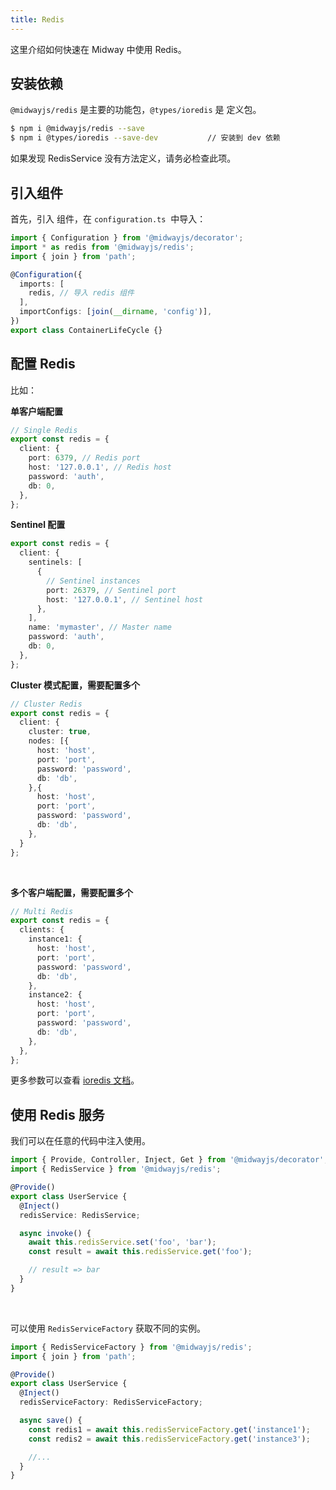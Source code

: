 ```yaml
---
title: Redis
---
```


这里介绍如何快速在 Midway 中使用 Redis。

## 安装依赖

`@midwayjs/redis` 是主要的功能包，`@types/ioredis` 是 定义包。

```bash
$ npm i @midwayjs/redis --save
$ npm i @types/ioredis --save-dev			// 安装到 dev 依赖
```

如果发现 RedisService 没有方法定义，请务必检查此项。
​

## 引入组件

首先，引入 组件，在 `configuration.ts`  中导入：

```typescript
import { Configuration } from '@midwayjs/decorator';
import * as redis from '@midwayjs/redis';
import { join } from 'path';

@Configuration({
  imports: [
    redis, // 导入 redis 组件
  ],
  importConfigs: [join(__dirname, 'config')],
})
export class ContainerLifeCycle {}
```

## 配置 Redis

比如：
​

**单客户端配置**

```typescript
// Single Redis
export const redis = {
  client: {
    port: 6379, // Redis port
    host: '127.0.0.1', // Redis host
    password: 'auth',
    db: 0,
  },
};
```

**Sentinel 配置**

```typescript
export const redis = {
  client: {
    sentinels: [
      {
        // Sentinel instances
        port: 26379, // Sentinel port
        host: '127.0.0.1', // Sentinel host
      },
    ],
    name: 'mymaster', // Master name
    password: 'auth',
    db: 0,
  },
};
```

**Cluster 模式配置，需要配置多个**

```typescript
// Cluster Redis
export const redis = {
  client: {
  	cluster: true,
    nodes: [{
      host: 'host',
      port: 'port',
      password: 'password',
      db: 'db',
    },{
      host: 'host',
      port: 'port',
      password: 'password',
      db: 'db',
    },
  }
};
```

**​**

**多个客户端配置，需要配置多个**

```typescript
// Multi Redis
export const redis = {
  clients: {
    instance1: {
      host: 'host',
      port: 'port',
      password: 'password',
      db: 'db',
    },
    instance2: {
      host: 'host',
      port: 'port',
      password: 'password',
      db: 'db',
    },
  },
};
```

更多参数可以查看 [ioredis 文档](https://github.com/luin/ioredis/blob/master/API.md#new_Redis_new)。
​

## 使用 Redis 服务

我们可以在任意的代码中注入使用。

```typescript
import { Provide, Controller, Inject, Get } from '@midwayjs/decorator';
import { RedisService } from '@midwayjs/redis';

@Provide()
export class UserService {
  @Inject()
  redisService: RedisService;

  async invoke() {
    await this.redisService.set('foo', 'bar');
    const result = await this.redisService.get('foo');

    // result => bar
  }
}
```

​

可以使用 `RedisServiceFactory` 获取不同的实例。

```typescript
import { RedisServiceFactory } from '@midwayjs/redis';
import { join } from 'path';

@Provide()
export class UserService {
  @Inject()
  redisServiceFactory: RedisServiceFactory;

  async save() {
    const redis1 = await this.redisServiceFactory.get('instance1');
    const redis2 = await this.redisServiceFactory.get('instance3');

    //...
  }
}
```
